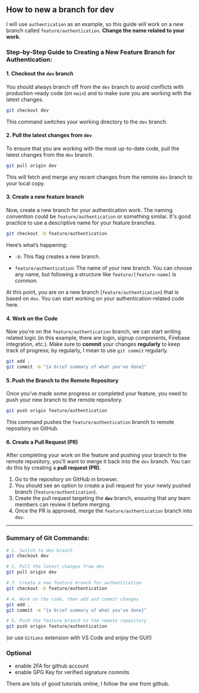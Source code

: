 ## How to new a branch for dev

I will use `authentication` as an example, so this guide will work on a new branch called `feature/authentication`. **Change the name related to your work.**

### Step-by-Step Guide to Creating a New Feature Branch for Authentication:

#### **1. Checkout the `dev` branch**

You should always branch off from the `dev` branch to avoid conflicts with production-ready code (on `main`) and to make sure you are working with the latest changes.

```bash
git checkout dev
```

This command switches your working directory to the `dev` branch.

#### **2. Pull the latest changes from `dev`**

To ensure that you are working with the most up-to-date code, pull the latest changes from the `dev` branch.

```bash
git pull origin dev
```

This will fetch and merge any recent changes from the remote `dev` branch to your local copy.

#### **3. Create a new feature branch**

Now, create a new branch for your authentication work. The naming convention could be `feature/authentication` or something similar. It's good practice to use a descriptive name for your feature branches.

```bash
git checkout -b feature/authentication
```

Here’s what’s happening:
- `-b`: This flag creates a new branch.

- `feature/authentication`: The name of your new branch. You can choose any name, but following a structure like `feature/[feature-name]` is common.

At this point, you are on a new branch (`feature/authentication`) that is based on `dev`. You can start working on your authentication-related code here.

#### **4. Work on the Code**

Now you're on the `feature/authentication` branch, we can start writing related logic (in this example, there are login, signup components, Firebase integration, etc.). Make sure to **commit** your changes **regularly** to keep track of progress; by regularly, I mean to use `git commit` regularly.

```bash
git add .
git commit -m "{a brief summary of what you've done}"
```

#### **5. Push the Branch to the Remote Repository**

Once you’ve made some progress or completed your feature, you need to push your new branch to the remote repository.

```bash
git push origin feature/authentication
```

This command pushes the `feature/authentication` branch to remote repository on GitHub.

#### **6. Create a Pull Request (PR)**

After completing your work on the feature and pushing your branch to the remote repository, you'll want to merge it back into the `dev` branch. You can do this by creating a **pull request (PR)**.

1. Go to the repository on GitHub in browser.
2. You should see an option to create a pull request for your newly pushed branch (`feature/authentication`).
3. Create the pull request targeting the **`dev`** branch, ensuring that any team members can review it before merging.
4. Once the PR is approved, merge the `feature/authentication` branch into `dev`.

---

### Summary of Git Commands:

```bash
# 1. Switch to dev branch
git checkout dev

# 2. Pull the latest changes from dev
git pull origin dev

# 3. Create a new feature branch for authentication
git checkout -b feature/authentication

# 4. Work on the code, then add and commit changes
git add .
git commit -m "{a brief summary of what you've done}"

# 5. Push the feature branch to the remote repository
git push origin feature/authentication
```

(or use `GitLens` extension with VS Code and enjoy the GUI!)

### Optional

- enable 2FA for github account
- enable GPG Key for verified signature commits

There are lots of good tutorials online, I follow the one from github.
